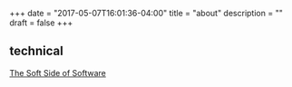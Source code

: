 +++
date = "2017-05-07T16:01:36-04:00"
title = "about"
description = ""
draft = false
+++

technical
--------
[The Soft Side of Software](http://queue.acm.org/detail.cfm?id=3092954)
